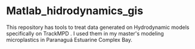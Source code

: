 # Matlab_hidrodynamics_gis
This repository has tools to treat data generated on Hydrodynamic models specifically on TrackMPD .
I used them in my master's modeling microplastics in Paranaguá Estuarine Complex Bay.
